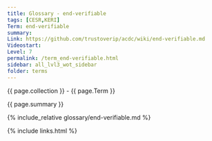 ```yaml
---
title: Glossary - end-verifiable
tags: [CESR,KERI]
Term: end-verifiable
summary: 
Link: https://github.com/trustoverip/acdc/wiki/end-verifiable.md
Videostart: 
Level: 7
permalink: /term_end-verifiable.html
sidebar: all_lvl3_wot_sidebar
folder: terms
---
```


{{ page.collection }} - {{ page.Term }}

   {{ page.summary }}

{% include_relative glossary/end-verifiable.md %}

 {% include links.html %} 
